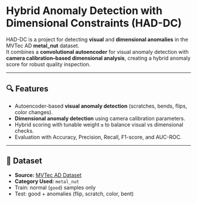 # Hybrid Anomaly Detection with Dimensional Constraints (HAD-DC)

HAD-DC is a project for detecting **visual** and **dimensional anomalies** in the MVTec AD **metal_nut** dataset.  
It combines a **convolutional autoencoder** for visual anomaly detection with **camera calibration–based dimensional analysis**, creating a hybrid anomaly score for robust quality inspection.

---

## 🔍 Features
- Autoencoder-based **visual anomaly detection** (scratches, bends, flips, color changes).  
- **Dimensional anomaly detection** using camera calibration parameters.  
- Hybrid scoring with tunable weight `α` to balance visual vs dimensional checks.  
- Evaluation with Accuracy, Precision, Recall, F1-score, and AUC-ROC.  

---

## 📂 Dataset
- **Source:** [MVTec AD Dataset](https://www.mvtec.com/company/research/datasets/mvtec-ad)  
- **Category Used:** `metal_nut`  
- Train: normal (`good`) samples only  
- Test: good + anomalies (flip, scratch, color, bent)  

